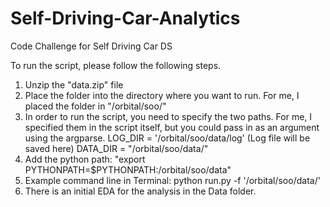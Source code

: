 # Self-Driving-Car-Analytics
Code Challenge for Self Driving Car DS

To run the script, please follow the following steps.
1. Unzip the "data.zip" file
2. Place the folder into the directory where you want to run. For me, I placed the folder in "/orbital/soo/"
3. In order to run the script, you need to specify the two paths. For me, I specified them in the script itself, but you could pass in as an argument using the argparse.
  LOG_DIR = '/orbital/soo/data/log' (Log file will be saved here)
  DATA_DIR = "/orbital/soo/data/"
4. Add the python path: "export PYTHONPATH=$PYTHONPATH:/orbital/soo/data"
5. Example command line in Terminal: python run.py -f '/orbital/soo/data/'
6. There is an initial EDA for the analysis in the Data folder. 
